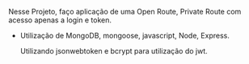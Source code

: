 Nesse Projeto, faço aplicação de uma Open Route, Private Route com acesso apenas a login e token. 
- Utilização de MongoDB, mongoose, javascript, Node, Express.

  Utilizando jsonwebtoken e bcrypt para utilização do jwt.
  
